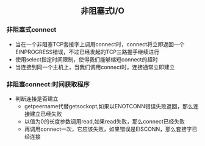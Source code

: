 ## <center>非阻塞式I/O</center>

### 非阻塞式connect 
* 当在一个非阻塞TCP套接字上调用connect时，connect将立即返回一个 EINPROGRESS错误，不过已经发起的TCP三路握手继续进行
*  使用select指定时间限制，使得我们能够缩短connect的超时
*  当连接到同一个主机上，当我们调用connect时，连接通常立即建立

### 非阻塞connect:时间获取程序

* 判断连接是否建立
  - getpeername代替getsockopt,如果以ENOTCONN错误失败返回，那么连接建立已经失败
  - 以值为0的长度参数调用read,如果read失败，那么connect已经失败
  - 再调用connect一次，它应该失败，如果错误是EISCONN，那么套接字已经连接